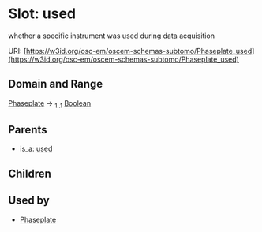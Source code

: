 
# Slot: used

whether a specific instrument was used during data acquisition

URI: [https://w3id.org/osc-em/oscem-schemas-subtomo/Phaseplate_used](https://w3id.org/osc-em/oscem-schemas-subtomo/Phaseplate_used)


## Domain and Range

[Phaseplate](Phaseplate.md) &#8594;  <sub>1..1</sub> [Boolean](types/Boolean.md)

## Parents

 *  is_a: [used](used.md)

## Children


## Used by

 * [Phaseplate](Phaseplate.md)
